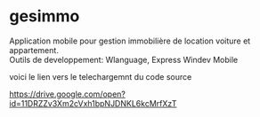 # gesimmo
Application mobile pour gestion immobilière de location voiture et appartement.  
Outils de developpement: Wlanguage, Express Windev Mobile


voici le lien vers le telechargemnt du code source

https://drive.google.com/open?id=11DRZZv3Xm2cVxh1bpNJDNKL6kcMrfXzT 
